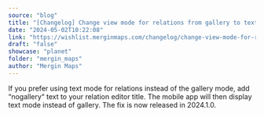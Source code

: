 ```yaml
---
source: "blog"
title: "[Changelog] Change view mode for relations from gallery to text"
date: "2024-05-02T10:22:08"
link: "https://wishlist.merginmaps.com/changelog/change-view-mode-for-relations-from-gallery-to-text?utm_source=qgis"
draft: "false"
showcase: "planet"
folder: "mergin_maps"
author: "Mergin Maps"
---
```


<p>If you prefer using text mode for relations instead of the gallery mode, add “nogallery“ text to your relation editor title. The mobile app will then display text mode instead of gallery. The fix is now released in 2024.1.0.</p>
